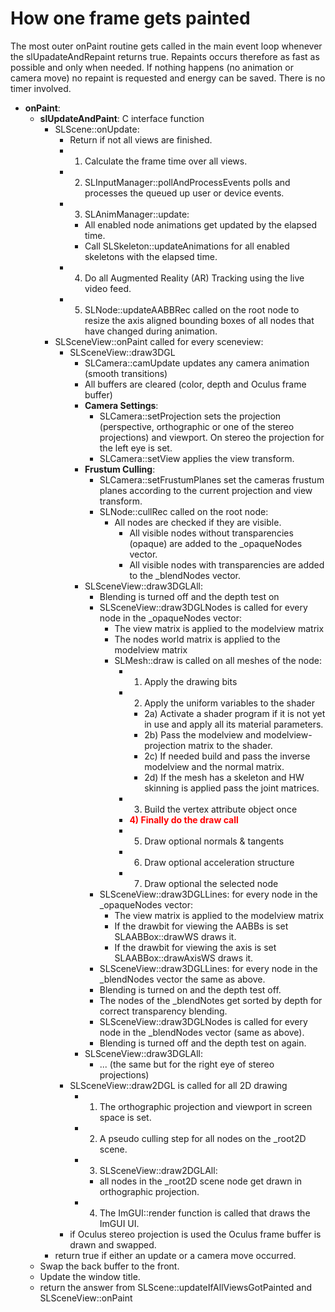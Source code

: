 How one frame gets painted
============

The most outer onPaint routine gets called in the main event loop
whenever the slUpadateAndRepaint returns true. Repaints occurs therefore as
fast as possible and only when needed. If nothing happens (no animation or
camera move) no repaint is requested and energy can be saved. There is no
timer involved.

* **onPaint**:
   * **slUpdateAndPaint**: C interface function
      * SLScene::onUpdate:
         * Return if not all views are finished.
         * 1) Calculate the frame time over all views.
         * 2) SLInputManager::pollAndProcessEvents polls and processes the queued up user or device events.
         * 3) SLAnimManager::update:
            * All enabled node animations get updated by the elapsed time.
            * Call SLSkeleton::updateAnimations for all enabled skeletons with the elapsed time.
         * 4) Do all Augmented Reality (AR) Tracking using the live video feed.
         * 5) SLNode::updateAABBRec called on the root node to resize the
           axis aligned bounding boxes of all nodes that have changed during animation.
      * SLSceneView::onPaint called for every sceneview:
         * SLSceneView::draw3DGL
            * SLCamera::camUpdate updates any camera animation (smooth transitions)
            * All buffers are cleared (color, depth and Oculus frame buffer)
            * **Camera Settings**:
               * SLCamera::setProjection sets the projection
                 (perspective, orthographic or one of the stereo projections) and viewport.
                 On stereo the projection for the left eye is set.
               * SLCamera::setView applies the view transform.
            * **Frustum Culling**:
               * SLCamera::setFrustumPlanes set the cameras frustum planes according to the
                 current projection and view transform.
               * SLNode::cullRec called on the root node:
                  * All nodes are checked if they are visible.
                     * All visible nodes without transparencies (opaque) are added to the _opaqueNodes vector.
                     * All visible nodes with transparencies are added to the _blendNodes vector.
            * SLSceneView::draw3DGLAll:
               * Blending is turned off and the depth test on
               * SLSceneView::draw3DGLNodes is called for every node in the _opaqueNodes vector:
                  * The view matrix is applied to the modelview matrix
                  * The nodes world matrix is applied to the modelview matrix
                  * SLMesh::draw is called on all meshes of the node:
                     * 1) Apply the drawing bits
                     * 2) Apply the uniform variables to the shader
                        * 2a) Activate a shader program if it is not yet in use and apply all its material parameters.
                        * 2b) Pass the modelview and modelview-projection matrix to the shader.
                        * 2c) If needed build and pass the inverse modelview and the normal matrix.
                        * 2d) If the mesh has a skeleton and HW skinning is applied pass the joint matrices.
                     * 3) Build the vertex attribute object once
                     * <span style="color:red"><strong>4) Finally do the draw call</strong></span>
                     * 5) Draw optional normals & tangents
                     * 6) Draw optional acceleration structure
                     * 7) Draw optional the selected node
               * SLSceneView::draw3DGLLines: for every node in the _opaqueNodes vector:
                 * The view matrix is applied to the modelview matrix
                 * If the drawbit for viewing the AABBs is set SLAABBox::drawWS draws it.
                 * If the drawbit for viewing the axis is set SLAABBox::drawAxisWS draws it.
               * SLSceneView::draw3DGLLines: for every node in the _blendNodes vector the same as above.
               * Blending is turned on and the depth test off.
               * The nodes of the _blendNotes get sorted by depth for correct transparency blending.
               * SLSceneView::draw3DGLNodes is called for every node in the _blendNodes vector (same as above).
               * Blending is turned off and the depth test on again.
            * SLSceneView::draw3DGLAll:
               * ... (the same but for the right eye of stereo projections)
         * SLSceneView::draw2DGL is called for all 2D drawing
            * 1) The orthographic projection and viewport in screen space is set.
            * 2) A pseudo culling step for all nodes on the _root2D scene.
            * 3) SLSceneView::draw2DGLAll:
               * all nodes in the _root2D scene node get drawn in orthographic projection.
            * 4) The ImGUI::render function is called that draws the ImGUI UI.
         * if Oculus stereo projection is used the Oculus frame buffer is drawn and swapped.
      * return true if either an update or a camera move occurred.
   * Swap the back buffer to the front.
   * Update the window title.
   * return the answer from SLScene::updateIfAllViewsGotPainted and SLSceneView::onPaint